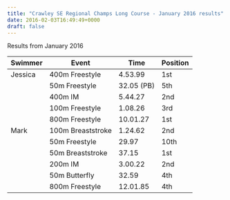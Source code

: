 ```yaml
---
title: "Crawley SE Regional Champs Long Course - January 2016 results"
date: 2016-02-03T16:49:49+0000
draft: false
---
```

Results from January 2016

| Swimmer |Event |Time |Position |
|---|---|---|---|
| Jessica |400m Freestyle |4.53.99 |1st |
|  |50m Freestyle |32.05 (PB) |5th |
|  |400m IM |5.44.27 |2nd |
|  |100m Freestyle |1.08.26 |3rd |
|  |800m Freestyle |10.01.27 |1st |
| Mark |100m Breaststroke |1.24.62 |2nd |
|  |50m Freestyle |29.97 |10th |
|  |50m Breaststroke |37.15 |1st |
|  |200m IM |3.00.22 |2nd |
|  |50m Butterfly |32.59 |4th |
|  |800m Freestyle |12.01.85 |4th |

